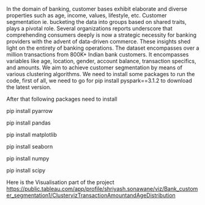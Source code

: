 In the domain of banking, customer bases exhibit elaborate and diverse properties such as age, income, values, lifestyle, etc.
Customer segmentation ie. bucketing the data into groups based on shared traits, plays a pivotal role.
Several organizations reports underscore that comprehending consumers deeply is now a strategic necessity for banking providers with the advent of data-driven commerce. 
These insights shed light on the entirety of banking operations. The dataset encompasses over a million transactions from 800K+ Indian bank customers. 
It encompasses variables like age, location, gender, account balance, transaction specifics, and amounts. We aim to achieve customer segmentation by means of various clustering algorithms.
We need to install some packages to run the code, first of all, we need to go for  pip install pyspark==3.1.2  to download the latest version.

After that following packages need to install

pip install pyarrow

pip install pandas

pip install matplotlib

pip install seaborn

pip install numpy

pip install scipy

Here is the Visualisation part of the project
https://public.tableau.com/app/profile/shriyash.sonawane/viz/Bank_customer_segmentation1/ClustervizTransactionAmountandAgeDistribution
